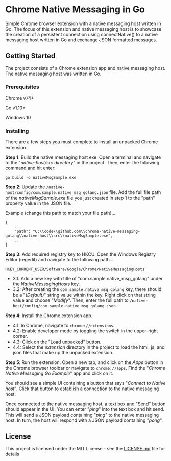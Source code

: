 # Chrome Native Messaging in Go

Simple Chrome browser extension with a native messaging host written in Go. The focus of this extension and
native messaging host is to showcase the creation of a persistent connection using connectNative() to a native messaging host written in Go and exchange JSON formatted messages.

## Getting Started

The project consists of a Chrome extension app and native messaging host. The native messaging host was written in Go.

### Prerequisites

Chrome v74+

Go v1.10+

Windows 10

### Installing

There are a few steps you must complete to install an unpacked Chrome extension.

**Step 1**: Build the native messaging host exe. Open a terminal and navigate to
the "*native-host/src directory*" in the project. Then, enter the following
command and hit enter:

```
go build -o nativeMsgSample.exe
```

**Step 2**: Update the `/native-host/config/com.sample.native_msg_golang.json` file. Add the full file path of the *nativeMsgSample.exe* file you just created in step 1 to the "path" property value in the JSON file.

Example (change this path to match your file path)...
```
{
    ...
    "path": "C:\\code\\github.com\\chrome-native-messaging-golang\\native-host\\src\\nativeMsgSample.exe",
    ...
}
```

**Step 3**: Add required registry key to HKCU. Open the Windows Registry Editor (regedit) and navigate to the following path...
```
HKEY_CURRENT_USER/Software/Google/Chrome/NativeMessagingHosts
```
- 3.1: Add a new key with title of "com.sample.native_msg_golang" under the *NativeMessagingHosts* key.
- 3.2: After creating the `com.sample.native_msg_golang` key, there should be a "*(Default)*" string value within the key. Right click on that string value and choose "*Modify*". Then, enter the full path to `/native-host/config/com.sample.native_msg_golang.json`.

**Step 4**: Install the Chrome extension app.

- 4.1: In Chrome, navigate to `chrome://extensions`.
- 4.2: Enable developer mode by toggling the switch in the upper-right corner.
- 4.3: Click on the "Load unpacked" button.
- 4.4: Select the *extension* directory in the project to load the html, js, and json files that make up the unpacked extension.

**Step 5**: Run the extension. Open a new tab, and click on the *Apps* button in the Chrome browser toolbar or navigate to `chrome://apps`. Find the "*Chrome Native Messaging Go Example*" app and click on it.

You should see a simple UI containing a button that says "*Connect to Native host*". Click that button to establish a connection to the native messaging host.

Once connected to the native messaging host, a text box and "Send" button should appear in the UI. You can enter "*ping*" into the text box and hit send. This will send a JSON payload containing "*ping*" to the native messaging host. In turn, the host will respond with a JSON payload containing "*pong*".

## License

This project is licensed under the MIT License - see the [LICENSE.md](LICENSE.md) file for details